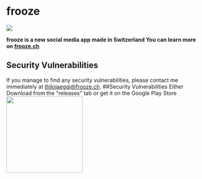 
# frooze

![](https://lh3.googleusercontent.com/vvYCPNnsXGSoSPTqg_3u6PbbqjK2DzXwv3M9XIRIuXEAUm_Izd5qpAs35pRT7ryAqg=s180-rw)




**frooze is a new social media app made in Switzerland
You can learn more on [frooze.ch](https://frooze.ch "frooze.ch")**





## Security Vulnerabilities
If you manage to find any security vulnerabilities, please contact me immediately at thilojaeggi@frooze.ch.
##Security Vulnerabilities
Either Download from the "releases" tab or get it on the Google Play Store
<a href="https://play.google.com/store/apps/details?id=com.thilojaeggi.frooze">
<img src="https://play.google.com/intl/en_us/badges/images/generic/en-play-badge.png" width="200"></a>
